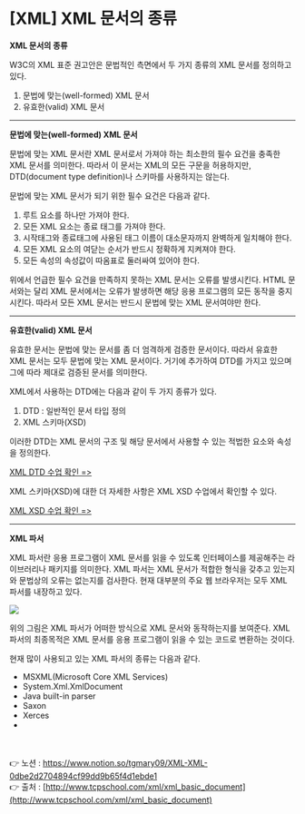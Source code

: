 # [XML] XML 문서의 종류

**XML 문서의 종류**

W3C의 XML 표준 권고안은 문법적인 측면에서 두 가지 종류의 XML 문서를 정의하고 있다.

1. 문법에 맞는(well-formed) XML 문서
2. 유효한(valid) XML 문서

---

**문법에 맞는(well-formed) XML 문서**

문법에 맞는 XML 문서란 XML 문서로서 가져야 하는 최소한의 필수 요건을 충족한 XML 문서를 의미한다. 따라서 이 문서는 XML의 모든 구문을 허용하지만, DTD(document type definition)나 스키마를 사용하지는 않는다.

문법에 맞는 XML 문서가 되기 위한 필수 요건은 다음과 같다.

1. 루트 요소를 하나만 가져야 한다.
2. 모든 XML 요소는 종료 태그를 가져야 한다.
3. 시작태그와 종료태그에 사용된 태그 이름이 대소문자까지 완벽하게 일치해야 한다.
4. 모든 XML 요소의 여닫는 순서가 반드시 정확하게 지켜져야 한다.
5. 모든 속성의 속성값이 따옴표로 둘러싸여 있어야 한다.

위에서 언급한 필수 요건을 만족하지 못하는 XML 문서는 오류를 발생시킨다.
HTML 문서와는 달리 XML 문서에서는 오류가 발생하면 해당 응용 프로그램의 모든 동작을 중지시킨다. 따라서 모든 XML 문서는 반드시 문법에 맞는 XML 문서여야만 한다.

---

**유효한(valid) XML 문서**

유효한 문서는 문법에 맞는 문서를 좀 더 엄격하게 검증한 문서이다. 따라서 유효한 XML 문서는 
모두 문법에 맞는 XML 문서이다. 거기에 추가하여 DTD를 가지고 있으며 그에 따라 제대로 검증된 
문서를 의미한다.

XML에서 사용하는 DTD에는 다음과 같이 두 가지 종류가 있다.

1. DTD : 일반적인 문서 타입 정의
2. XML 스키마(XSD)

이러한 DTD는 XML 문서의 구조 및 해당 문서에서 사용할 수 있는 적법한 요소와 속성을 정의한다.

[XML DTD 수업 확인 =>](http://www.tcpschool.com/xml/xml_dtd_intro)

XML 스키마(XSD)에 대한 더 자세한 사항은 XML XSD 수업에서 확인할 수 있다.

[XML XSD 수업 확인 =>](http://www.tcpschool.com/xml/xml_xsd_intro)

---

**XML 파서**

XML 파서란 응용 프로그램이 XML 문서를 읽을 수 있도록 인터페이스를 제공해주는 라이브러리나 패키지를 의미한다. XML 파서는 XML 문서가 적합한 형식을 갖추고 있는지와 문법상의 오류는 없는지를 검사한다. 현재 대부분의 주요 웹 브라우저는 모두 XML 파서를 내장하고 있다.

<img src="https://s3.us-west-2.amazonaws.com/secure.notion-static.com/9171a27c-fe03-45d5-8afb-01d6409c5276/Untitled.png?X-Amz-Algorithm=AWS4-HMAC-SHA256&X-Amz-Content-Sha256=UNSIGNED-PAYLOAD&X-Amz-Credential=AKIAT73L2G45EIPT3X45%2F20221006%2Fus-west-2%2Fs3%2Faws4_request&X-Amz-Date=20221006T014858Z&X-Amz-Expires=86400&X-Amz-Signature=cf04187860f1f5c8b38ebbb926d4fa2cdb04547232e55c5d986b59f67326f920&X-Amz-SignedHeaders=host&response-content-disposition=filename%20%3D%22Untitled.png%22&x-id=GetObject">

위의 그림은 XML 파서가 어떠한 방식으로 XML 문서와 동작하는지를 보여준다.
XML 파서의 최종목적은 XML 문서를 응용 프로그램이 읽을 수 있는 코드로 변환하는 것이다.

현재 많이 사용되고 있는 XML 파서의 종류는 다음과 같다.

- MSXML(Microsoft Core XML Services)
- System.Xml.XmlDocument
- Java built-in parser
- Saxon
- Xerces
- 
<br><br>
👉 노션 : https://www.notion.so/tgmary09/XML-XML-0dbe2d2704894cf99dd9b65f4d1ebde1
<br>
👉 출처 : [http://www.tcpschool.com/xml/xml_basic_document](http://www.tcpschool.com/xml/xml_basic_document)

